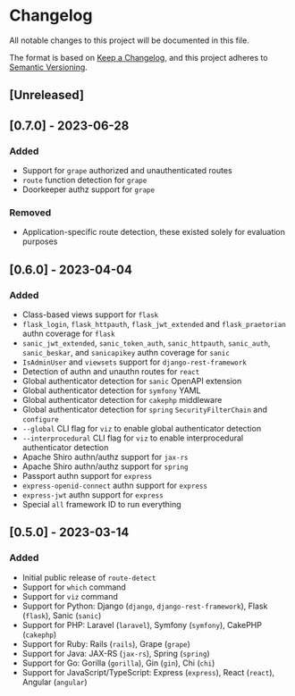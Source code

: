 # Changelog

All notable changes to this project will be documented in this file.

The format is based on [Keep a Changelog](https://keepachangelog.com/en/1.0.0/),
and this project adheres to [Semantic Versioning](https://semver.org/spec/v2.0.0.html).

## [Unreleased]

## [0.7.0] - 2023-06-28

### Added

- Support for `grape` authorized and unauthenticated routes
- `route` function detection for `grape`
- Doorkeeper authz support for `grape`

### Removed

- Application-specific route detection, these existed solely for evaluation purposes

## [0.6.0] - 2023-04-04

### Added

- Class-based views support for `flask`
- `flask_login`, `flask_httpauth`, `flask_jwt_extended` and `flask_praetorian` authn coverage for `flask`
- `sanic_jwt_extended`, `sanic_token_auth`, `sanic_httpauth`, `sanic_auth`, `sanic_beskar`, and `sanicapikey` authn coverage for `sanic`
- `IsAdminUser` and `viewsets` support for `django-rest-framework`
- Detection of authn and unauthn routes for `react`
- Global authenticator detection for `sanic` OpenAPI extension
- Global authenticator detection for `symfony` YAML
- Global authenticator detection for `cakephp` middleware
- Global authenticator detection for `spring` `SecurityFilterChain` and `configure`
- `--global` CLI flag for `viz` to enable global authenticator detection
- `--interprocedural` CLI flag for `viz` to enable interprocedural authenticator detection
- Apache Shiro authn/authz support for `jax-rs`
- Apache Shiro authn/authz support for `spring`
- Passport authn support for `express`
- `express-openid-connect` authn support for `express`
- `express-jwt` authn support for `express`
- Special `all` framework ID to run everything

## [0.5.0] - 2023-03-14

### Added

- Initial public release of `route-detect`
- Support for `which` command
- Support for `viz` command
- Support for Python: Django (`django`, `django-rest-framework`), Flask (`flask`), Sanic (`sanic`)
- Support for PHP: Laravel (`laravel`), Symfony (`symfony`), CakePHP (`cakephp`)
- Support for Ruby: Rails (`rails`), Grape (`grape`)
- Support for Java: JAX-RS (`jax-rs`), Spring (`spring`)
- Support for Go: Gorilla (`gorilla`), Gin (`gin`), Chi (`chi`)
- Support for JavaScript/TypeScript: Express (`express`), React (`react`), Angular (`angular`)
